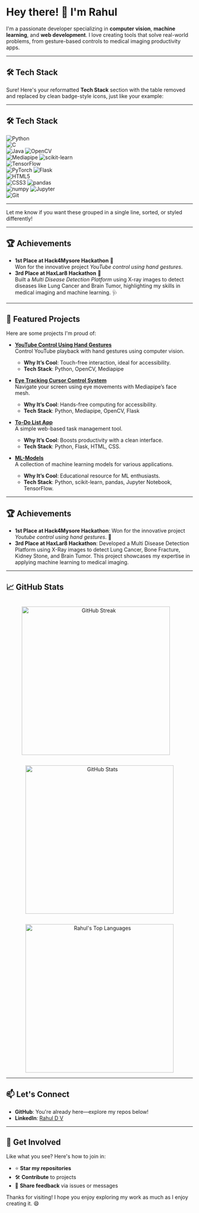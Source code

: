 # Hey there! 👋 I'm Rahul

I'm a passionate developer specializing in **computer vision**, **machine learning**, and **web development**. I love creating tools that solve real-world problems, from gesture-based controls to medical imaging productivity apps. 

---

## 🛠️ Tech Stack

Sure! Here's your reformatted **Tech Stack** section with the table removed and replaced by clean badge-style icons, just like your example:

---

## 🛠️ Tech Stack

![Python](https://img.shields.io/badge/-Python-3776AB?style=for-the-badge&logo=python&logoColor=yellow)  
![C](https://img.shields.io/badge/-C-A8B9CC?style=for-the-badge&logo=c&logoColor=black)  
![Java](https://img.shields.io/badge/-Java-007396?style=for-the-badge&logo=java&logoColor=white)
![OpenCV](https://img.shields.io/badge/-OpenCV-5C3EE8?style=for-the-badge&logo=opencv&logoColor=white)  
![Mediapipe](https://img.shields.io/badge/-Mediapipe-4285F4?style=for-the-badge&logo=google&logoColor=white)
![scikit-learn](https://img.shields.io/badge/-scikit--learn-F7931E?style=for-the-badge&logo=scikit-learn&logoColor=white)  
![TensorFlow](https://img.shields.io/badge/-TensorFlow-FF6F00?style=for-the-badge&logo=tensorflow&logoColor=white)  
![PyTorch](https://img.shields.io/badge/-PyTorch-EE4C2C?style=for-the-badge&logo=pytorch&logoColor=white)
![Flask](https://img.shields.io/badge/-Flask-000000?style=for-the-badge&logo=flask&logoColor=white)  
![HTML5](https://img.shields.io/badge/-HTML5-E34F26?style=for-the-badge&logo=html5&logoColor=white)  
![CSS3](https://img.shields.io/badge/-CSS3-1572B6?style=for-the-badge&logo=css3&logoColor=white)
![pandas](https://img.shields.io/badge/-pandas-150458?style=for-the-badge&logo=pandas&logoColor=white)  
![numpy](https://img.shields.io/badge/-numpy-013243?style=for-the-badge&logo=numpy&logoColor=white)
![Jupyter](https://img.shields.io/badge/-Jupyter-F37626?style=for-the-badge&logo=jupyter&logoColor=white)  
![Git](https://img.shields.io/badge/-Git-F05032?style=for-the-badge&logo=git&logoColor=white)

---

Let me know if you want these grouped in a single line, sorted, or styled differently!

---

## 🏆 Achievements
- **1st Place at Hack4Mysore Hackathon** 🥇  
  Won for the innovative project *YouTube control using hand gestures*.
- **3rd Place at HaxLar8 Hackathon** 🥉  
  Built a *Multi Disease Detection Platform* using X-ray images to detect diseases like Lung Cancer and Brain Tumor, highlighting my skills in medical imaging and machine learning. 🩺

---

## 🌟 Featured Projects
Here are some projects I'm proud of:

- **[YouTube Control Using Hand Gestures](https://github.com/rahul5r/YouTube_Control_Using_Hand_Gestures)**  
  Control YouTube playback with hand gestures using computer vision.  
  - **Why It’s Cool**: Touch-free interaction, ideal for accessibility.  
  - **Tech Stack**: Python, OpenCV, Mediapipe

- **[Eye Tracking Cursor Control System](https://github.com/rahul5r/Eye_Tracking_Cursor_Control_System)**  
  Navigate your screen using eye movements with Mediapipe’s face mesh.  
  - **Why It’s Cool**: Hands-free computing for accessibility.  
  - **Tech Stack**: Python, Mediapipe, OpenCV, Flask

- **[To-Do List App](https://github.com/rahul5r/To-Do-List-Flask-App)**  
  A simple web-based task management tool.  
  - **Why It’s Cool**: Boosts productivity with a clean interface.  
  - **Tech Stack**: Python, Flask, HTML, CSS.

- **[ML-Models](https://github.com/rahul5r/ML-Models)**  
  A collection of machine learning models for various applications.  
  - **Why It’s Cool**: Educational resource for ML enthusiasts.  
  - **Tech Stack**: Python, scikit-learn, pandas, Jupyter Notebook, TensorFlow.

---

## 🏆 Achievements
- **1st Place at Hack4Mysore Hackathon**: Won for the innovative project *Youtube control using hand gestures*. 🚀
- **3rd Place at HaxLar8 Hackathon**: Developed a Multi Disease Detection Platform using X-Ray images to detect Lung Cancer, Bone Fracture, Kidney Stone, and Brain Tumor. This project showcases my expertise in applying machine learning to medical imaging.

---

## 📈 GitHub Stats
<div align="center">
  <p style="display: inline-block; margin-right: 20px;">
    <a href="https://github.com/rahul5r" title="Check out my contribution streak!">
      <img src="https://github-readme-streak-stats.herokuapp.com/?user=rahul5r&theme=radical&border=FF6F00&border_radius=10" alt="GitHub Streak" width="400"/>
    </a>
  </p>
  <p style="display: inline-block;">
    <a href="https://github.com/rahul5r" title="Explore my GitHub stats!">
      <img src="https://github-readme-stats.vercel.app/api?username=rahul5r&show_icons=true&theme=radical&border=FF6F00&border_radius=10" alt="GitHub Stats" width="400"/>
    </a>
  </p>
  <p>
    <a href="https://github.com/rahul5r" title="See my top languages!">
      <img src="https://github-readme-stats.vercel.app/api/top-langs/?username=rahul5r&layout=compact&theme=radical&border=FF6F00&border_radius=10" alt="Rahul's Top Languages" width="400"/>
    </a>
  </p>
</div>

---

## 📫 Let's Connect
- **GitHub**: You're already here—explore my repos below!  
- **LinkedIn**: [Rahul D V](http://linkedin.com/in/rahul-d-v-112286276)

---

## 🤝 Get Involved
Like what you see? Here's how to join in:  
- ⭐ **Star my repositories**  
- 🛠️ **Contribute** to projects  
- 💬 **Share feedback** via issues or messages  

Thanks for visiting! I hope you enjoy exploring my work as much as I enjoy creating it. 😄
